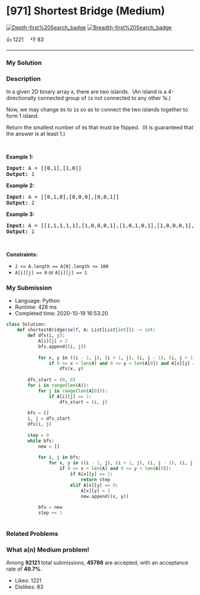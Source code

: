 # [971] Shortest Bridge (Medium)

[![Depth-first%20Search_badge](https://img.shields.io/badge/topic-Depth-first%20Search-green.svg)](https://leetcode.com/problems/shortest-bridge/)  [![Breadth-first%20Search_badge](https://img.shields.io/badge/topic-Breadth-first%20Search-green.svg)](https://leetcode.com/problems/shortest-bridge/) 

:+1: 1221 &nbsp; &nbsp; :thumbsdown: 83

---

### My Solution


### Description
<p>In a given 2D binary array <code>A</code>, there are two islands.&nbsp; (An island is a 4-directionally connected group of&nbsp;<code>1</code>s not connected to any other 1s.)</p>

<p>Now, we may change <code>0</code>s to <code>1</code>s so as to connect the two islands together to form 1 island.</p>

<p>Return the smallest number of <code>0</code>s that must be flipped.&nbsp; (It is guaranteed that the answer is at least 1.)</p>

<p>&nbsp;</p>
<p><strong>Example 1:</strong></p>
<pre><strong>Input:</strong> A = [[0,1],[1,0]]
<strong>Output:</strong> 1
</pre><p><strong>Example 2:</strong></p>
<pre><strong>Input:</strong> A = [[0,1,0],[0,0,0],[0,0,1]]
<strong>Output:</strong> 2
</pre><p><strong>Example 3:</strong></p>
<pre><strong>Input:</strong> A = [[1,1,1,1,1],[1,0,0,0,1],[1,0,1,0,1],[1,0,0,0,1],[1,1,1,1,1]]
<strong>Output:</strong> 1
</pre>
<p>&nbsp;</p>
<p><strong>Constraints:</strong></p>

<ul>
	<li><code>2 &lt;= A.length == A[0].length &lt;= 100</code></li>
	<li><code>A[i][j] == 0</code> or <code>A[i][j] == 1</code></li>
</ul>



### My Submission

- Language: Python
- Runtime: 428 ms
- Completed time: 2020-10-19 16:53:20

```Python
class Solution:
    def shortestBridge(self, A: List[List[int]]) -> int:
        def dfs(i, j):
            A[i][j] = 2
            bfs.append((i, j))
            
            for x, y in ((i - 1, j), (i + 1, j), (i, j - 1), (i, j + 1)):
                if 0 <= x < len(A) and 0 <= y < len(A[0]) and A[x][y] == 1:
                    dfs(x, y)
        
        dfs_start = (0, 0)
        for i in range(len(A)):
            for j in range(len(A[0])):
                if A[i][j] == 1:
                    dfs_start = (i, j)
        
        bfs = []
        i, j = dfs_start
        dfs(i, j)
        
        step = 0
        while bfs:
            new = []
            
            for i, j in bfs:
                for x, y in ((i - 1, j), (i + 1, j), (i, j - 1), (i, j + 1)):
                    if 0 <= x < len(A) and 0 <= y < len(A[0]):
                        if A[x][y] == 1:
                            return step
                        elif A[x][y] == 0:
                            A[x][y] = 2
                            new.append((x, y))
            
            bfs = new
            step += 1
                    
```


### Related Problems




### What a(n) Medium problem!
Among **92121** total submissions, **45786** are accepted, with an acceptance rate of **49.7%**. <br>

- Likes: 1221
- Dislikes: 83

